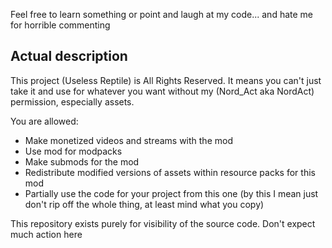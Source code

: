 Feel free to learn something or point and laugh at my code... and hate me for horrible commenting

## Actual description

This project (Useless Reptile) is All Rights Reserved. It means you can't just take it and use 
for whatever you want without my (Nord_Act aka NordAct) permission, especially assets.

You are allowed:
- Make monetized videos and streams with the mod 
- Use mod for modpacks
- Make submods for the mod
- Redistribute modified versions of assets within resource packs for this mod
- Partially use the code for your project from this one (by this I mean just don't rip off the
whole thing, at least mind what you copy)

This repository exists purely for visibility of the source code. Don't expect much action here

